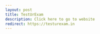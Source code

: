 ```yaml
---
layout: post
title: TestUrExam
description: Click here to go to website
redirect: https://testurexam.in
---
```

